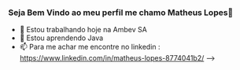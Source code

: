 ### Seja Bem Vindo ao meu perfil me chamo Matheus Lopes👋



- 🔭 Estou trabalhando hoje na Ambev SA
- 🌱 Estou aprendendo Java
- 📫 Para me achar me encontre no linkedin : https://www.linkedin.com/in/matheus-lopes-8774041b2/
-->
